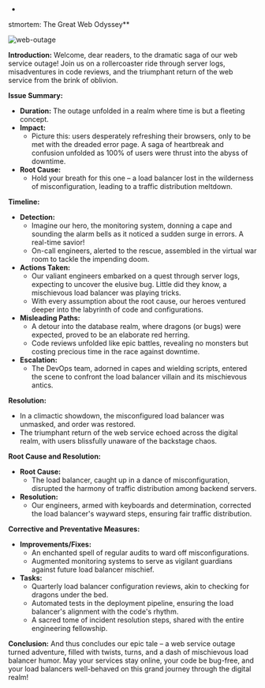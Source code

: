 -
stmortem: The Great Web Odyssey**

![web-outage](insert_creative_image_url_here)

**Introduction:**
Welcome, dear readers, to the dramatic saga of our web service outage! Join us on a rollercoaster ride through server logs, misadventures in code reviews, and the triumphant return of the web service from the brink of oblivion.

**Issue Summary:**
- **Duration:** The outage unfolded in a realm where time is but a fleeting concept.
- **Impact:**
  - Picture this: users desperately refreshing their browsers, only to be met with the dreaded error page. A saga of heartbreak and confusion unfolded as 100% of users were thrust into the abyss of downtime.
- **Root Cause:**
  - Hold your breath for this one – a load balancer lost in the wilderness of misconfiguration, leading to a traffic distribution meltdown.

**Timeline:**
- **Detection:**
  - Imagine our hero, the monitoring system, donning a cape and sounding the alarm bells as it noticed a sudden surge in errors. A real-time savior!
  - On-call engineers, alerted to the rescue, assembled in the virtual war room to tackle the impending doom.
- **Actions Taken:**
  - Our valiant engineers embarked on a quest through server logs, expecting to uncover the elusive bug. Little did they know, a mischievous load balancer was playing tricks.
  - With every assumption about the root cause, our heroes ventured deeper into the labyrinth of code and configurations.
- **Misleading Paths:**
  - A detour into the database realm, where dragons (or bugs) were expected, proved to be an elaborate red herring.
  - Code reviews unfolded like epic battles, revealing no monsters but costing precious time in the race against downtime.
- **Escalation:**
  - The DevOps team, adorned in capes and wielding scripts, entered the scene to confront the load balancer villain and its mischievous antics.

**Resolution:**
- In a climactic showdown, the misconfigured load balancer was unmasked, and order was restored.
- The triumphant return of the web service echoed across the digital realm, with users blissfully unaware of the backstage chaos.

**Root Cause and Resolution:**
- **Root Cause:**
  - The load balancer, caught up in a dance of misconfiguration, disrupted the harmony of traffic distribution among backend servers.
- **Resolution:**
  - Our engineers, armed with keyboards and determination, corrected the load balancer's wayward steps, ensuring fair traffic distribution.

**Corrective and Preventative Measures:**
- **Improvements/Fixes:**
  - An enchanted spell of regular audits to ward off misconfigurations.
  - Augmented monitoring systems to serve as vigilant guardians against future load balancer mischief.
- **Tasks:**
  - Quarterly load balancer configuration reviews, akin to checking for dragons under the bed.
  - Automated tests in the deployment pipeline, ensuring the load balancer's alignment with the code's rhythm.
  - A sacred tome of incident resolution steps, shared with the entire engineering fellowship.

**Conclusion:**
And thus concludes our epic tale – a web service outage turned adventure, filled with twists, turns, and a dash of mischievous load balancer humor. May your services stay online, your code be bug-free, and your load balancers well-behaved on this grand journey through the digital realm!
